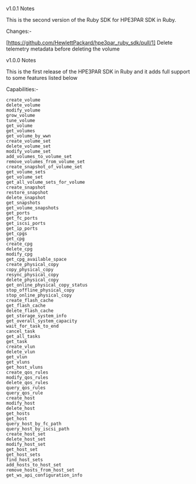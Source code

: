v1.0.1
Notes

This is the second version of the Ruby SDK for HPE3PAR SDK in Ruby.

Changes:-

[https://github.com/HewlettPackard/hpe3par_ruby_sdk/pull/1] Delete telemetry metadata before deleting the volume

v1.0.0
Notes

This is the first release of the HPE3PAR SDK in Ruby and it adds full support to some features listed below

Capabilities:-

    create_volume
    delete_volume
    modify_volume
    grow_volume
    tune_volume
    get_volume
    get_volumes
    get_volume_by_wwn
    create_volume_set
    delete_volume_set
    modify_volume_set
    add_volumes_to_volume_set
    remove_volumes_from_volume_set
    create_snapshot_of_volume_set
    get_volume_sets
    get_volume_set
    get_all_volume_sets_for_volume
    create_snapshot
    restore_snapshot
    delete_snapshot
    get_snapshots
    get_volume_snapshots
    get_ports
    get_fc_ports
    get_iscsi_ports
    get_ip_ports
    get_cpgs
    get_cpg
    create_cpg
    delete_cpg
    modify_cpg
    get_cpg_available_space
    create_physical_copy
    copy_physical_copy
    resync_physical_copy
    delete_physical_copy
    get_online_physical_copy_status
    stop_offline_physical_copy
    stop_online_physical_copy
    create_flash_cache
    get_flash_cache
    delete_flash_cache
    get_storage_system_info
    get_overall_system_capacity
    wait_for_task_to_end
    cancel_task
    get_all_tasks
    get_task
    create_vlun
    delete_vlun
    get_vlun
    get_vluns
    get_host_vluns
    create_qos_rules
    modify_qos_rules
    delete_qos_rules
    query_qos_rules
    query_qos_rule
    create_host
    modify_host
    delete_host
    get_hosts
    get_host
    query_host_by_fc_path
    query_host_by_iscsi_path
    create_host_set
    delete_host_set
    modify_host_set
    get_host_set
    get_host_sets
    find_host_sets
    add_hosts_to_host_set
    remove_hosts_from_host_set
    get_ws_api_configuration_info
